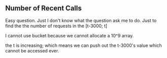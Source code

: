## Number of Recent Calls

Easy question. Just I don't know what the question ask me to do. Just to find the the number of requests in the [t-3000; t]

I cannot use bucket because we cannot allocate a 10^9 array.

the t is increasing; which means we can push out the t-3000's value which cannot be accessed ever.